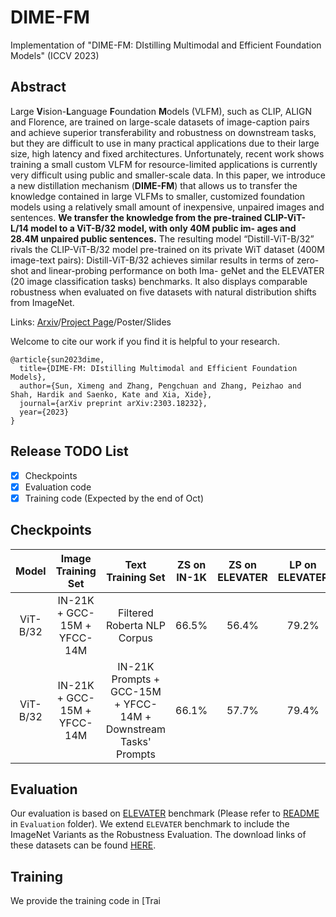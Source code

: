 # DIME-FM
Implementation of "DIME-FM: DIstilling Multimodal and Efficient Foundation Models" (ICCV 2023)

## Abstract
Large **V**ision-**L**anguage **F**oundation **M**odels (VLFM), such as CLIP, ALIGN and Florence, are trained on large-scale datasets of image-caption pairs and achieve superior transferability and robustness on downstream tasks, but they are difficult to use in many practical applications due to their large size, high latency and fixed architectures. Unfortunately, recent work shows training a small custom VLFM for resource-limited applications is currently very difficult using public and smaller-scale data. In this paper, we introduce a new distillation mechanism (**DIME-FM**) that allows us to transfer the knowledge contained in large VLFMs to smaller, customized foundation models using a relatively small amount of inexpensive, unpaired images and sentences. **We transfer the knowledge from the pre-trained CLIP-ViT- L/14 model to a ViT-B/32 model, with only 40M public im- ages and 28.4M unpaired public sentences.** The resulting model “Distill-ViT-B/32” rivals the CLIP-ViT-B/32 model pre-trained on its private WiT dataset (400M image-text pairs): Distill-ViT-B/32 achieves similar results in terms of zero-shot and linear-probing performance on both Ima- geNet and the ELEVATER (20 image classification tasks) benchmarks. It also displays comparable robustness when evaluated on five datasets with natural distribution shifts from ImageNet. 

Links: [Arxiv](https://arxiv.org/abs/2303.18232)/[Project Page](https://cs-people.bu.edu/sunxm/DIME-FM/)/Poster/Slides

Welcome to cite our work if you find it is helpful to your research.
```
@article{sun2023dime,
  title={DIME-FM: DIstilling Multimodal and Efficient Foundation Models},
  author={Sun, Ximeng and Zhang, Pengchuan and Zhang, Peizhao and Shah, Hardik and Saenko, Kate and Xia, Xide},
  journal={arXiv preprint arXiv:2303.18232},
  year={2023}
}
```

## Release TODO List
- [x] Checkpoints
- [x] Evaluation code
- [x] Training code (Expected by the end of Oct)

## Checkpoints
| Model | Image Training Set | Text Training Set |ZS on IN-1K | ZS on ELEVATER | LP on ELEVATER | Robustness | Download
| :----: | :---: | :---: | :---: | :---: | :---: | :---: | :---: |
| ViT-B/32 | IN-21K + GCC-15M + YFCC-14M | Filtered Roberta NLP Corpus | 66.5% | 56.4% | 79.2% | 50.2% | [ckpt](https://drive.google.com/drive/folders/1P_SY5kJ2CSbXKvGzEWYnnw1c3ufBupYJ?usp=sharing)
| ViT-B/32 | IN-21K + GCC-15M + YFCC-14M | IN-21K Prompts + GCC-15M + YFCC-14M + Downstream Tasks' Prompts | 66.1% | 57.7% |  79.4% | - | [ckpt](https://drive.google.com/drive/folders/1u9bW_J2azACwN4r8SVy88WREw-wIwWom?usp=sharing)

## Evaluation
Our evaluation is based on [ELEVATER](https://github.com/Computer-Vision-in-the-Wild/Elevater_Toolkit_IC) benchmark (Please refer to [README](Evaluation/README.md)  in `Evaluation` folder). We extend `ELEVATER` benchmark to include the ImageNet Variants as the Robustness Evaluation. The download links of these datasets can be found  [HERE](Evaluation/README.md). 

## Training
We provide the training code in [Trai